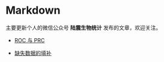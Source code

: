 # Markdown

主要更新个人的微信公众号 **陆震生物统计** 发布的文章，欢迎关注。

- [ROC 与 PRC](https://mp.weixin.qq.com/s/Zw85hAdx7VdwCioG5NwHQw)

- [缺失数据的填补](https://mp.weixin.qq.com/s/0Hl6LXSGmgyxn3LGM8dGVw)
